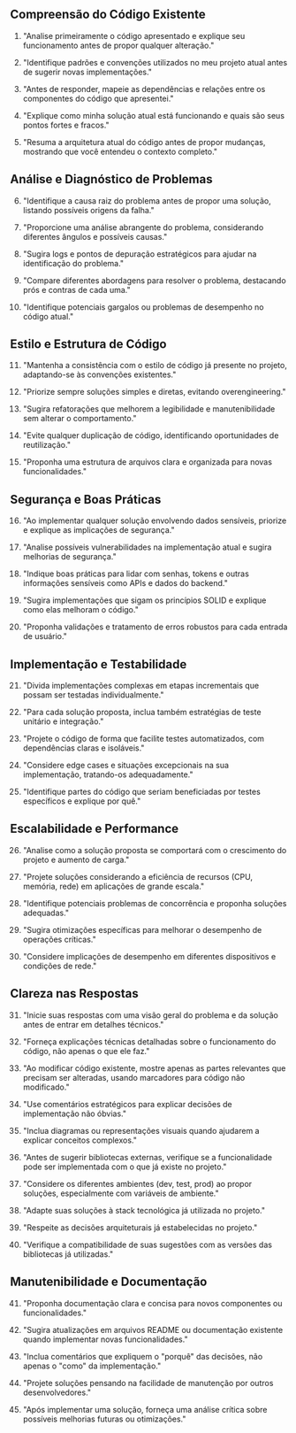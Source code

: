 ## Compreensão do Código Existente

1. "Analise primeiramente o código apresentado e explique seu funcionamento antes de propor qualquer alteração."

2. "Identifique padrões e convenções utilizados no meu projeto atual antes de sugerir novas implementações."

3. "Antes de responder, mapeie as dependências e relações entre os componentes do código que apresentei."

4. "Explique como minha solução atual está funcionando e quais são seus pontos fortes e fracos."

5. "Resuma a arquitetura atual do código antes de propor mudanças, mostrando que você entendeu o contexto completo."

## Análise e Diagnóstico de Problemas

6. "Identifique a causa raiz do problema antes de propor uma solução, listando possíveis origens da falha."

7. "Proporcione uma análise abrangente do problema, considerando diferentes ângulos e possíveis causas."

8. "Sugira logs e pontos de depuração estratégicos para ajudar na identificação do problema."

9. "Compare diferentes abordagens para resolver o problema, destacando prós e contras de cada uma."

10. "Identifique potenciais gargalos ou problemas de desempenho no código atual."

## Estilo e Estrutura de Código

11. "Mantenha a consistência com o estilo de código já presente no projeto, adaptando-se às convenções existentes."

12. "Priorize sempre soluções simples e diretas, evitando overengineering."

13. "Sugira refatorações que melhorem a legibilidade e manutenibilidade sem alterar o comportamento."

14. "Evite qualquer duplicação de código, identificando oportunidades de reutilização."

15. "Proponha uma estrutura de arquivos clara e organizada para novas funcionalidades."

## Segurança e Boas Práticas

16. "Ao implementar qualquer solução envolvendo dados sensíveis, priorize e explique as implicações de segurança."

17. "Analise possíveis vulnerabilidades na implementação atual e sugira melhorias de segurança."

18. "Indique boas práticas para lidar com senhas, tokens e outras informações sensíveis como APIs e dados do backend."

19. "Sugira implementações que sigam os princípios SOLID e explique como elas melhoram o código."

20. "Proponha validações e tratamento de erros robustos para cada entrada de usuário."

## Implementação e Testabilidade

21. "Divida implementações complexas em etapas incrementais que possam ser testadas individualmente."

22. "Para cada solução proposta, inclua também estratégias de teste unitário e integração."

23. "Projete o código de forma que facilite testes automatizados, com dependências claras e isoláveis."

24. "Considere edge cases e situações excepcionais na sua implementação, tratando-os adequadamente."

25. "Identifique partes do código que seriam beneficiadas por testes específicos e explique por quê."

## Escalabilidade e Performance

26. "Analise como a solução proposta se comportará com o crescimento do projeto e aumento de carga."

27. "Projete soluções considerando a eficiência de recursos (CPU, memória, rede) em aplicações de grande escala."

28. "Identifique potenciais problemas de concorrência e proponha soluções adequadas."

29. "Sugira otimizações específicas para melhorar o desempenho de operações críticas."

30. "Considere implicações de desempenho em diferentes dispositivos e condições de rede."

## Clareza nas Respostas

31. "Inicie suas respostas com uma visão geral do problema e da solução antes de entrar em detalhes técnicos."

32. "Forneça explicações técnicas detalhadas sobre o funcionamento do código, não apenas o que ele faz."

33. "Ao modificar código existente, mostre apenas as partes relevantes que precisam ser alteradas, usando marcadores para código não modificado."

34. "Use comentários estratégicos para explicar decisões de implementação não óbvias."

35. "Inclua diagramas ou representações visuais quando ajudarem a explicar conceitos complexos."

36. "Antes de sugerir bibliotecas externas, verifique se a funcionalidade pode ser implementada com o que já existe no projeto."

37. "Considere os diferentes ambientes (dev, test, prod) ao propor soluções, especialmente com variáveis de ambiente."

38. "Adapte suas soluções à stack tecnológica já utilizada no projeto."

39. "Respeite as decisões arquiteturais já estabelecidas no projeto."

40. "Verifique a compatibilidade de suas sugestões com as versões das bibliotecas já utilizadas."

## Manutenibilidade e Documentação

41. "Proponha documentação clara e concisa para novos componentes ou funcionalidades."

42. "Sugira atualizações em arquivos README ou documentação existente quando implementar novas funcionalidades."

43. "Inclua comentários que expliquem o "porquê" das decisões, não apenas o "como" da implementação."

44. "Projete soluções pensando na facilidade de manutenção por outros desenvolvedores."

45. "Após implementar uma solução, forneça uma análise crítica sobre possíveis melhorias futuras ou otimizações."